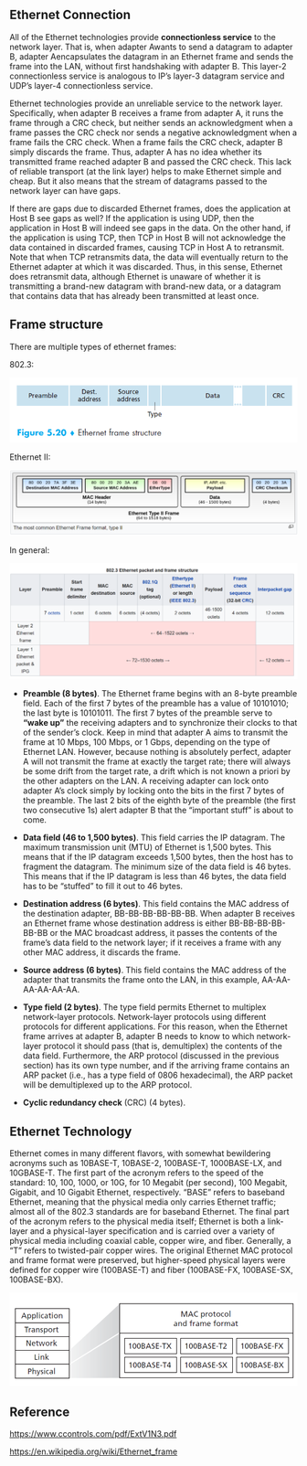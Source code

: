 
## Ethernet Connection 

All of the Ethernet technologies provide **connectionless service** to the network
layer. That is, when adapter Awants to send a datagram to adapter B, adapter Aencapsulates
the datagram in an Ethernet frame and sends the frame into the LAN, without
first handshaking with adapter B. This layer-2 connectionless service is analogous to
IP’s layer-3 datagram service and UDP’s layer-4 connectionless service.

Ethernet technologies provide an unreliable service to the network layer.
Specifically, when adapter B receives a frame from adapter A, it runs the frame
through a CRC check, but neither sends an acknowledgment when a frame passes
the CRC check nor sends a negative acknowledgment when a frame fails the CRC
check. When a frame fails the CRC check, adapter B simply discards the frame.
Thus, adapter A has no idea whether its transmitted frame reached adapter B and
passed the CRC check. This lack of reliable transport (at the link layer) helps to
make Ethernet simple and cheap. But it also means that the stream of datagrams
passed to the network layer can have gaps.

If there are gaps due to discarded Ethernet frames, does the application at Host
B see gaps as well? If the application is using UDP, then the application in
Host B will indeed see gaps in the data. On the other hand, if the application is using
TCP, then TCP in Host B will not acknowledge the data contained in discarded
frames, causing TCP in Host A to retransmit. Note that when TCP retransmits data,
the data will eventually return to the Ethernet adapter at which it was discarded.
Thus, in this sense, Ethernet does retransmit data, although Ethernet is unaware of
whether it is transmitting a brand-new datagram with brand-new data, or a datagram
that contains data that has already been transmitted at least once.

## Frame structure
There are multiple types of ethernet frames:

802.3:

![Ethernet Frame](images/ethernet_frame.png)

Ethernet II:

![Ethernet Frame](images/ethernetII_frame.png)

In general:

![Ethernet Frame](images/ethernet_frame2.png)

- **Preamble (8 bytes)**. The Ethernet frame begins with an 8-byte preamble field.
Each of the first 7 bytes of the preamble has a value of 10101010; the last byte is 10101011. The first 7 bytes of the preamble serve to **“wake up”** the receiving
adapters and to synchronize their clocks to that of the sender’s clock. Keep in mind that adapter A aims
to transmit the frame at 10 Mbps, 100 Mbps, or 1 Gbps, depending on the type
of Ethernet LAN. However, because nothing is absolutely perfect, adapter A will
not transmit the frame at exactly the target rate; there will always be some drift
from the target rate, a drift which is not known a priori by the other adapters on
the LAN. A receiving adapter can lock onto adapter A’s clock simply by locking
onto the bits in the first 7 bytes of the preamble. The last 2 bits of the eighth byte
of the preamble (the first two consecutive 1s) alert adapter B that the “important
stuff” is about to come.

- **Data field (46 to 1,500 bytes)**. This field carries the IP datagram. The maximum
transmission unit (MTU) of Ethernet is 1,500 bytes. This means that if the IP
datagram exceeds 1,500 bytes, then the host has to fragment the datagram. The minimum size of the data field is 46 bytes. This
means that if the IP datagram is less than 46 bytes, the data field has to be
“stuffed” to fill it out to 46 bytes.

- **Destination address (6 bytes)**. This field contains the MAC address of the destination
adapter, BB-BB-BB-BB-BB-BB. When adapter B receives an Ethernet
frame whose destination address is either BB-BB-BB-BB-BB-BB or the
MAC broadcast address, it passes the contents of the frame’s data field to the
network layer; if it receives a frame with any other MAC address, it discards
the frame.

- **Source address (6 bytes)**. This field contains the MAC address of the adapter that
transmits the frame onto the LAN, in this example, AA-AA-AA-AA-AA-AA.

- **Type field (2 bytes)**. The type field permits Ethernet to multiplex network-layer
protocols. Network-layer protocols using different protocols for different applications. For
this reason, when the Ethernet frame arrives at adapter B, adapter B needs to
know to which network-layer protocol it should pass (that is, demultiplex) the
contents of the data field. Furthermore,
the ARP protocol (discussed in the previous section) has its own type
number, and if the arriving frame contains an ARP packet (i.e., has a type field
of 0806 hexadecimal), the ARP packet will be demultiplexed up to the ARP protocol.

- **Cyclic redundancy check** (CRC) (4 bytes).

## Ethernet Technology

Ethernet comes in many different flavors, with somewhat bewildering
acronyms such as 10BASE-T, 10BASE-2, 100BASE-T, 1000BASE-LX, and 10GBASE-T. The first part of the acronym refers to the speed of the standard: 10, 100,
1000, or 10G, for 10 Megabit (per second), 100 Megabit, Gigabit, and 10 Gigabit
Ethernet, respectively. “BASE” refers to baseband Ethernet, meaning that the physical
media only carries Ethernet traffic; almost all of the 802.3 standards are for baseband
Ethernet. The final part of the acronym refers to the physical media itself; Ethernet is
both a link-layer and a physical-layer specification and is carried over a variety of
physical media including coaxial cable, copper wire, and fiber. Generally, a “T” refers
to twisted-pair copper wires. The original Ethernet MAC protocol and frame format were preserved,
but higher-speed physical layers were defined for copper wire (100BASE-T)
and fiber (100BASE-FX, 100BASE-SX, 100BASE-BX).

![Ethernet types](images/ethernet_types.png)

## Reference

https://www.ccontrols.com/pdf/ExtV1N3.pdf

https://en.wikipedia.org/wiki/Ethernet_frame